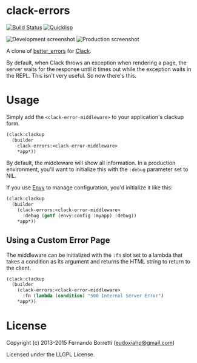 # clack-errors

[![Build Status](https://travis-ci.org/eudoxia0/clack-errors.svg?branch=master)](https://travis-ci.org/eudoxia0/clack-errors)
[![Quicklisp](http://quickdocs.org/badge/clack-errors.svg)](http://quickdocs.org/clack-errors/)

![Development screenshot](https://raw.github.com/eudoxia0/clack-errors/master/screenshot-dev.png)
![Production screenshot](https://raw.github.com/eudoxia0/clack-errors/master/screenshot-prod.png)

A clone of [better_errors](https://github.com/charliesome/better_errors)
for [Clack](https://github.com/fukamachi/clack).

By default, when Clack throws an exception when rendering a page, the server
waits for the response until it times out while the exception waits in the
REPL. This isn't very useful. So now there's this.

# Usage

Simply add the `<clack-error-middleware>` to your application's clackup form.

```lisp
(clack:clackup
  (builder
    clack-errors:<clack-error-middleware>
    *app*))
```

By default, the middleware will show all information. In a production
environment, you'll want to initialize this with the `:debug` parameter set to
NIL.

If you use [Envy](https://github.com/fukamachi/envy) to manage configuration,
you'd initialize it like this:

```lisp
(clack:clackup
  (builder
    (clack-errors:<clack-error-middleware>
      :debug (getf (envy:config :myapp) :debug))
    *app*))
```

## Using a Custom Error Page

The middleware can be initialized with the `:fn` slot set to a lambda that takes
a condition as its argument and returns the HTML string to return to the client.

```lisp
(clack:clackup
  (builder
    (clack-errors:<clack-error-middleware>
      :fn (lambda (condition) "500 Internal Server Error")
    *app*))
```


# License

Copyright (c) 2013-2015 Fernando Borretti (eudoxiahp@gmail.com)

Licensed under the LLGPL License.
